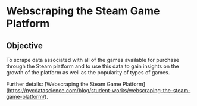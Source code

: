 # Webscraping the Steam Game Platform

## Objective
To scrape data associated with all of the games available for purchase through the Steam platform and to use this data to gain insights on the growth of the platform as well as the popularity of types of games.

Further details: [Webscraping the Steam Game Platform] (https://nycdatascience.com/blog/student-works/webscraping-the-steam-game-platform/).
